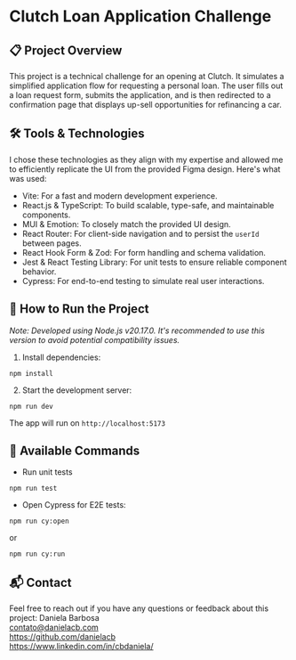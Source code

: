 # Clutch Loan Application Challenge

## 📋 Project Overview

This project is a technical challenge for an opening at Clutch. It simulates a simplified application flow for requesting a personal loan. The user fills out a loan request form, submits the application, and is then redirected to a confirmation page that displays up-sell opportunities for refinancing a car.

## 🛠️ Tools & Technologies

I chose these technologies as they align with my expertise and allowed me to efficiently replicate the UI from the provided Figma design. Here's what was used:

- Vite: For a fast and modern development experience.
- React.js & TypeScript: To build scalable, type-safe, and maintainable components.
- MUI & Emotion: To closely match the provided UI design.
- React Router: For client-side navigation and to persist the `userId` between pages.
- React Hook Form & Zod: For form handling and schema validation.
- Jest & React Testing Library: For unit tests to ensure reliable component behavior.
- Cypress: For end-to-end testing to simulate real user interactions.

## 🚀 How to Run the Project

_Note: Developed using Node.js v20.17.0. It's recommended to use this version to avoid potential compatibility issues._

1. Install dependencies:

```
npm install
```

2. Start the development server:

```
npm run dev
```

The app will run on `http://localhost:5173`

## 🧪 Available Commands

- Run unit tests

```
npm run test
```

- Open Cypress for E2E tests:

```
npm run cy:open
```

or

```
npm run cy:run
```

## 📬 Contact

Feel free to reach out if you have any questions or feedback about this project:
Daniela Barbosa
<br />
contato@danielacb.com
<br />
https://github.com/danielacb
<br />
https://www.linkedin.com/in/cbdaniela/
